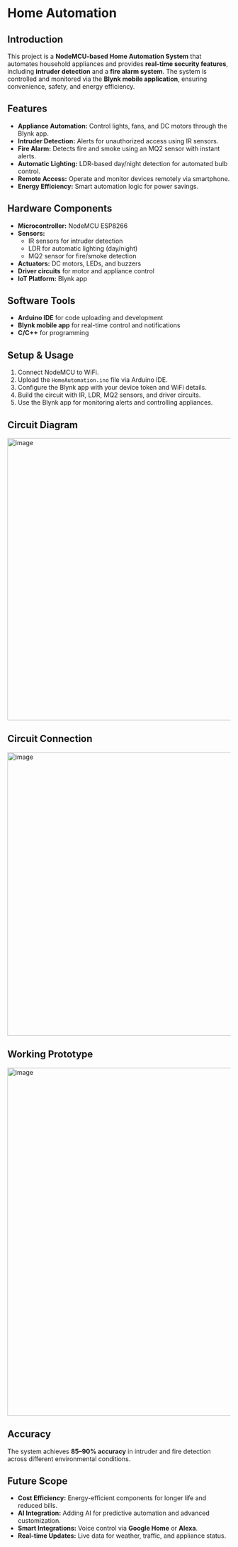 # Home Automation

## Introduction  
This project is a **NodeMCU-based Home Automation System** that automates household appliances and provides **real-time security features**, including **intruder detection** and a **fire alarm system**. The system is controlled and monitored via the **Blynk mobile application**, ensuring convenience, safety, and energy efficiency.  

## Features  
- **Appliance Automation:** Control lights, fans, and DC motors through the Blynk app.  
- **Intruder Detection:** Alerts for unauthorized access using IR sensors.  
- **Fire Alarm:** Detects fire and smoke using an MQ2 sensor with instant alerts.  
- **Automatic Lighting:** LDR-based day/night detection for automated bulb control.  
- **Remote Access:** Operate and monitor devices remotely via smartphone.  
- **Energy Efficiency:** Smart automation logic for power savings.  

## Hardware Components  
- **Microcontroller:** NodeMCU ESP8266  
- **Sensors:**  
  - IR sensors for intruder detection  
  - LDR for automatic lighting (day/night)  
  - MQ2 sensor for fire/smoke detection  
- **Actuators:** DC motors, LEDs, and buzzers  
- **Driver circuits** for motor and appliance control  
- **IoT Platform:** Blynk app  

## Software Tools  
- **Arduino IDE** for code uploading and development  
- **Blynk mobile app** for real-time control and notifications  
- **C/C++** for programming  

## Setup & Usage  
1. Connect NodeMCU to WiFi.  
2. Upload the `HomeAutomation.ino` file via Arduino IDE.  
3. Configure the Blynk app with your device token and WiFi details.  
4. Build the circuit with IR, LDR, MQ2 sensors, and driver circuits.  
5. Use the Blynk app for monitoring alerts and controlling appliances.

## Circuit Diagram
<img width="1038" height="636" alt="image" src="https://github.com/user-attachments/assets/327e59bd-c6b3-4d51-a5c7-d26072d2fb6f" />

## Circuit Connection
<img width="862" height="639" alt="image" src="https://github.com/user-attachments/assets/aa982d3c-6c76-4182-87b8-950cb189cc0f" />

## Working Prototype
<img width="1045" height="784" alt="image" src="https://github.com/user-attachments/assets/8f02328f-40ba-41ab-b3b2-401e1779e22b" />

## Accuracy  
The system achieves **85–90% accuracy** in intruder and fire detection across different environmental conditions.  

## Future Scope  
- **Cost Efficiency:** Energy-efficient components for longer life and reduced bills.  
- **AI Integration:** Adding AI for predictive automation and advanced customization.  
- **Smart Integrations:** Voice control via **Google Home** or **Alexa**.  
- **Real-time Updates:** Live data for weather, traffic, and appliance status.  

